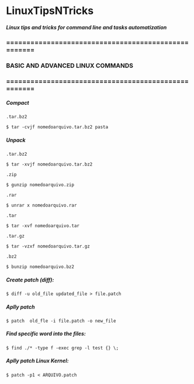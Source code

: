 # LinuxTipsNTricks
##### Linux tips and tricks for command line and tasks automatization

### ====================================================
### BASIC AND ADVANCED LINUX COMMANDS
### ====================================================

##### Compact
```
.tar.bz2

$ tar -cvjf nomedoarquivo.tar.bz2 pasta
```

##### Unpack
```
.tar.bz2

$ tar -xvjf nomedoarquivo.tar.bz2

.zip

$ gunzip nomedoarquivo.zip

.rar

$ unrar x nomedoarquivo.rar

.tar

$ tar -xvf nomedoarquivo.tar

.tar.gz

$ tar -vzxf nomedoarquivo.tar.gz

.bz2

$ bunzip nomedoarquivo.bz2
```

##### Create patch (diff):
```
$ diff -u old_file updated_file > file.patch
```

##### Aplly patch
```
$ patch  old_fle -i file.patch -o new_file
```

##### Find specific word into the files:
```
$ find ./* -type f -exec grep -l test {} \;
```

##### Aplly patch Linux Kernel:
```
$ patch -p1 < ARQUIVO.patch
```
